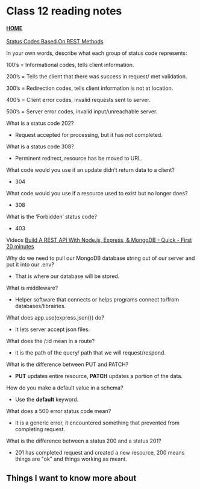 # Class 12 reading notes

#### [HOME](https://cesarderio.github.io/reading-notes/)

[Status Codes Based On REST Methods](https://www.moesif.com/blog/technical/api-design/Which-HTTP-Status-Code-To-Use-For-Every-CRUD-App/)

In your own words, describe what each group of status code represents:

100’s = Informational codes, tells client information.

200’s = Tells the client that there was success in request/ met validation.

300’s = Redirection codes, tells client information is not at location.

400’s = Client error codes, invalid requests sent to server.

500’s = Server error codes, invalid input/unreachable server.

What is a status code 202?

* Request accepted for processing, but it has not completed.

What is a status code 308?

* Perminent redirect, resource has be moved to URL.

What code would you use if an update didn’t return data to a client?

* 304

What code would you use if a resource used to exist but no longer does?

* 308

What is the ‘Forbidden’ status code?

* 403

Videos
[Build A REST API With Node.js, Express, & MongoDB - Quick - First 20 minutes](https://www.youtube.com/channel/UCFbNIlppjAuEX4znoulh0Cw)

Why do we need to pull our MongoDB database string out of our server and put it into our .env?

* That is where our database will be stored.

What is middleware?

* Helper software that connects or helps programs connect to/from databases/librairies.

What does app.use(express.json()) do?

* It lets server accept json files.

What does the /:id mean in a route?

* it is the path of the query/ path that we will request/respond.

What is the difference between PUT and PATCH?

* **PUT** updates entire resource, **PATCH** updates a portion of the data.

How do you make a default value in a schema?

* Use the **default** keyword.

What does a 500 error status code mean?

* It is a generic error, it encountered something that prevented from completing request.

What is the difference between a status 200 and a status 201?

* 201 has completed request and created a new resource, 200 means things are "ok" and things working as meant.

## Things I want to know more about
